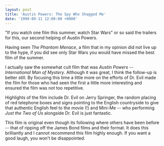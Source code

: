 ```yaml
---
layout: post
title: 'Austin Powers: The Spy Who Shagged Me'
date: '1999-09-11 12:00:00 +0000'
---
```

"If you watch one film this summer, watch Star Wars" or so said the trailers for this, our second helping of Austin Powers.

Having seen <cite>The Phantom Menace</cite>, a film that in my opinion did not live up to the hype, if you did see only Star Wars you would have missed the best film of the summer.

I actually saw the somewhat cult film that was <cite>Austin Powers -- International Man of Mystery</cite>. Although it was great, I think the follow-up is better still. By focusing this time a little more on the efforts of Dr. Evil made the film for those who had seen the first a little more interesting and ensured the film was not too repetitive.

Highlights of the film include Dr. Evil on Jerry Springer, the random placing of red telephone boxes and signs pointing to the English countryside to give that authentic English feel to the movie (!) and Mini-Me -- who performing <cite>Just the Two of Us</cite> alongside Dr. Evil is just fantastic.

This film is original even though its following where others have been before -- that of ripping off the James Bond films and their format. It does this brilliantly and I cannot recommend this film highly enough. If you want a good laugh, you won't be disappointed.